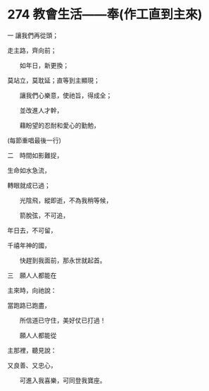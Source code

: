 # 274 教會生活——奉(作工直到主來)

一 讓我們再從頭；

走主路，齊向前；

　　如年日，新更換；

莫站立，莫耽延；直等到主顯現；

　　讓我們心樂意，使祂旨，得成全；

　　並改進人才幹，

　　藉盼望的忍耐和愛心的勤勉，

(每節重唱最後一行)

二　時間如影難捉，

生命如水急流，

轉眼就成已過；

　　光陰飛，縱即逝，不為我稍等候，

　　箭脫弦，不可追，

年日去，不可留，

千禧年神的國，

　　快趕到我面前，那永世就起首。

三　願人人都能在

主來時，向祂說：

當跑路已跑盡，

　　所信道已守住，美好仗已打過！

　　願人人都能從

主那裡，聽見說：

又良善、又忠心，

　　可進入我喜樂，可同登我寶座。

